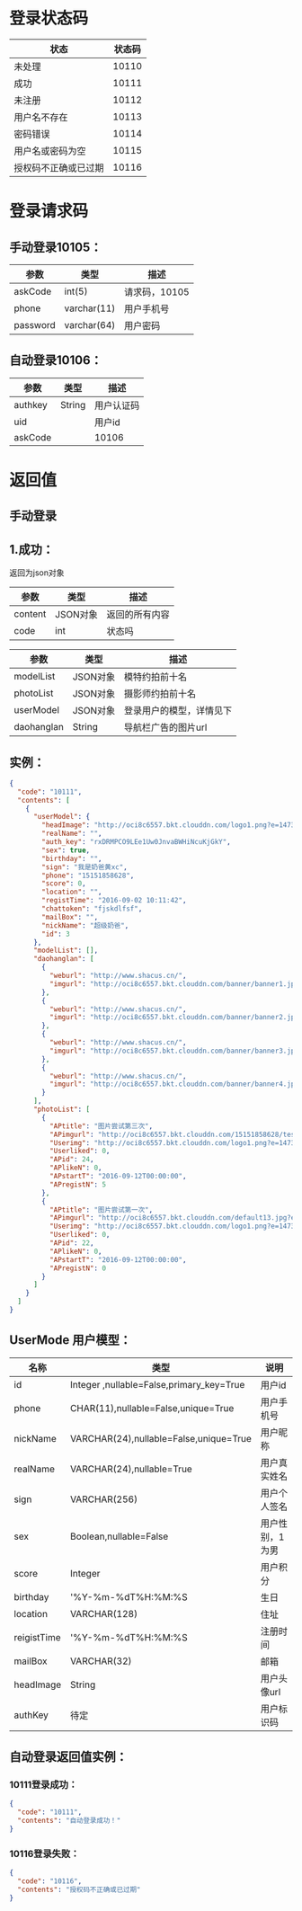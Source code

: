 # 登录状态码

| 状态         | 状态码   |
| ---------- | ----- |
| 未处理        | 10110 |
| 成功         | 10111 |
| 未注册        | 10112 |
| 用户名不存在     | 10113 |
| 密码错误       | 10114 |
| 用户名或密码为空   | 10115 |
| 授权码不正确或已过期 | 10116 |

# 登录请求码

## 手动登录10105：

| 参数       | 类型          | 描述        |
| -------- | ----------- | --------- |
| askCode  | int(5)      | 请求码，10105 |
| phone    | varchar(11) | 用户手机号     |
| password | varchar(64) | 用户密码      |

## 自动登录10106：

| 参数      | 类型     | 描述    |
| ------- | ------ | ----- |
| authkey | String | 用户认证码 |
| uid     |        | 用户id  |
| askCode |        | 10106 |



 # 返回值

## 手动登录

## 1.成功：

返回为json对象

| 参数      | 类型     | 描述      |
| ------- | ------ | ------- |
| content | JSON对象 | 返回的所有内容 |
| code    | int    | 状态吗     |



| 参数         | 类型     | 描述           |
| ---------- | ------ | ------------ |
| modelList  | JSON对象 | 模特约拍前十名      |
| photoList  | JSON对象 | 摄影师约拍前十名     |
| userModel  | JSON对象 | 登录用户的模型，详情见下 |
| daohanglan | String | 导航栏广告的图片url  |

## 实例：

```json
{
  "code": "10111", 
  "contents": [
    {
      "userModel": {
        "headImage": "http://oci8c6557.bkt.clouddn.com/logo1.png?e=1473386390&token=yzAza_Cm87nXkh9IyFfpg7LL7qKJ097VK5IOpLj0:BI2NfFAYkgz60aZ2c2nq5YCnCuc=", 
        "realName": "", 
        "auth_key": "rxDRMPCO9LEe1Uw0JnvaBWHiNcuKjGkY", 
        "sex": true, 
        "birthday": "", 
        "sign": "我是奶爸黄xc", 
        "phone": "15151858628", 
        "score": 0, 
        "location": "", 
        "registTime": "2016-09-02 10:11:42", 
        "chattoken": "fjskdlfsf", 
        "mailBox": "", 
        "nickName": "超级奶爸", 
        "id": 3
      }, 
      "modelList": [], 
      "daohanglan": [
        {
          "weburl": "http://www.shacus.cn/", 
          "imgurl": "http://oci8c6557.bkt.clouddn.com/banner/banner1.jpg?e=1473386390&token=yzAza_Cm87nXkh9IyFfpg7LL7qKJ097VK5IOpLj0:mmU5apijAypHZi1FJRPfC516vig="
        }, 
        {
          "weburl": "http://www.shacus.cn/", 
          "imgurl": "http://oci8c6557.bkt.clouddn.com/banner/banner2.jpg?e=1473386390&token=yzAza_Cm87nXkh9IyFfpg7LL7qKJ097VK5IOpLj0:m9Pa-DBA5lCKq2KrH4P0p8jSHls="
        }, 
        {
          "weburl": "http://www.shacus.cn/", 
          "imgurl": "http://oci8c6557.bkt.clouddn.com/banner/banner3.jpg?e=1473386390&token=yzAza_Cm87nXkh9IyFfpg7LL7qKJ097VK5IOpLj0:IgQoDGHm-NYf7f3Ee51gEEKNOpI="
        }, 
        {
          "weburl": "http://www.shacus.cn/", 
          "imgurl": "http://oci8c6557.bkt.clouddn.com/banner/banner4.jpg?e=1473386390&token=yzAza_Cm87nXkh9IyFfpg7LL7qKJ097VK5IOpLj0:GvSwVFCxsepjym4uMFhx9pJRZDg="
        }
      ], 
      "photoList": [
        {
          "APtitle": "图片尝试第三次", 
          "APimgurl": "http://oci8c6557.bkt.clouddn.com/15151858628/test09081398000686354_3v3gi0.jpg?e=1473386390&token=yzAza_Cm87nXkh9IyFfpg7LL7qKJ097VK5IOpLj0:aAc49nZ7i8x_iQuPMPXaZvktOi8=", 
          "Userimg": "http://oci8c6557.bkt.clouddn.com/logo1.png?e=1473386390&token=yzAza_Cm87nXkh9IyFfpg7LL7qKJ097VK5IOpLj0:BI2NfFAYkgz60aZ2c2nq5YCnCuc=", 
          "Userliked": 0, 
          "APid": 24, 
          "APlikeN": 0, 
          "APstartT": "2016-09-12T00:00:00", 
          "APregistN": 5
        }, 
        {
          "APtitle": "图片尝试第一次", 
          "APimgurl": "http://oci8c6557.bkt.clouddn.com/default13.jpg?e=1473386390&token=yzAza_Cm87nXkh9IyFfpg7LL7qKJ097VK5IOpLj0:NDfOTEqDvk1rPyTNJXdGhh1SgsQ=", 
          "Userimg": "http://oci8c6557.bkt.clouddn.com/logo1.png?e=1473386390&token=yzAza_Cm87nXkh9IyFfpg7LL7qKJ097VK5IOpLj0:BI2NfFAYkgz60aZ2c2nq5YCnCuc=", 
          "Userliked": 0, 
          "APid": 22, 
          "APlikeN": 0, 
          "APstartT": "2016-09-12T00:00:00", 
          "APregistN": 0
        }
      ]
    }
  ]
}
```





## UserMode 用户模型：

| 名称          | 类型                                       | 说明       |
| ----------- | ---------------------------------------- | -------- |
| id          | Integer ,nullable=False,primary_key=True | 用户id     |
| phone       | CHAR(11),nullable=False,unique=True      | 用户手机号    |
| nickName    | VARCHAR(24),nullable=False,unique=True   | 用户昵称     |
| realName    | VARCHAR(24),nullable=True                | 用户真实姓名   |
| sign        | VARCHAR(256)                             | 用户个人签名   |
| sex         | Boolean,nullable=False                   | 用户性别，1为男 |
| score       | Integer                                  | 用户积分     |
| birthday    | '%Y-%m-%dT%H:%M:%S                       | 生日       |
| location    | VARCHAR(128)                             | 住址       |
| reigistTime | '%Y-%m-%dT%H:%M:%S                       | 注册时间     |
| mailBox     | VARCHAR(32)                              | 邮箱       |
| headImage   | String                                   | 用户头像url  |
| authKey     | 待定                                       | 用户标识码    |

## 自动登录返回值实例：

### 10111登录成功：

```json
{
  "code": "10111", 
  "contents": "自动登录成功！"
}
```

### 10116登录失败：

```json
{
  "code": "10116", 
  "contents": "授权码不正确或已过期"
}
```